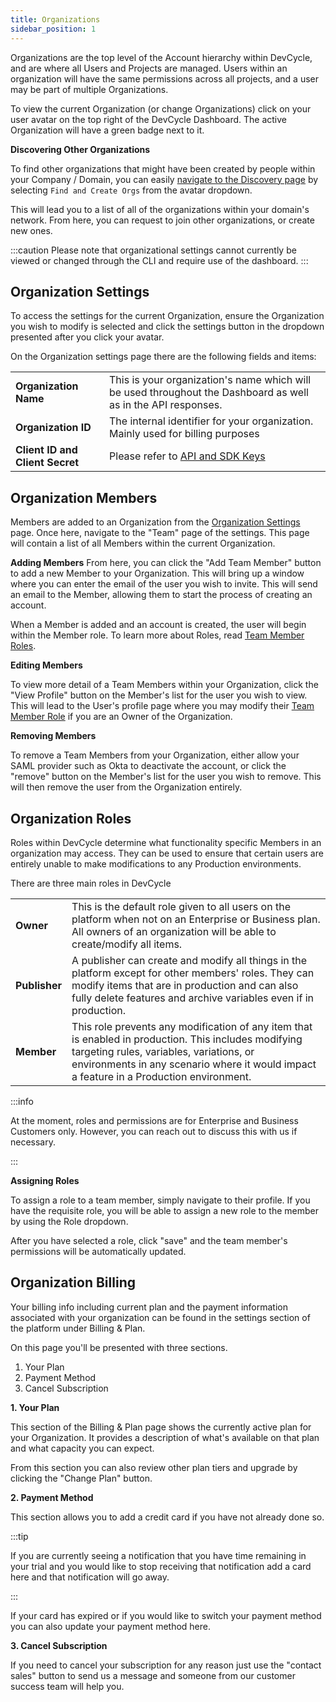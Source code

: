 ```yaml
---
title: Organizations
sidebar_position: 1
---
```


Organizations are the top level of the Account hierarchy within DevCycle, and are where all Users and Projects are managed. Users within an organization will have the same permissions across all projects, and a user may be part of multiple Organizations.

To view the current Organization (or change Organizations) click on your user avatar on the top right of the DevCycle Dashboard. The active Organization will have a green badge next to it. 

**Discovering Other Organizations**

To find other organizations that might have been created by people within your Company / Domain, you can easily [navigate to the Discovery page](https://app.devcycle.com/organizationDiscovery) by selecting `Find and Create Orgs` from the avatar dropdown.

This will lead you to a list of all of the organizations within your domain's network. From here, you can request to join other organizations, or create new ones.

:::caution
Please note that organizational settings cannot currently be viewed or changed through the CLI and require use of the dashboard.
:::

## Organization Settings

To access the settings for the current Organization, ensure the Organization you wish to modify is selected and click the settings button in the dropdown presented after you click your avatar. 

On the Organization settings page there are the following fields and items:

|        |                             |
|--------|----------------------------|
| **Organization Name** | This is your organization's name which will be used throughout the Dashboard as well as in the API responses. |
| **Organization ID** | The internal identifier for your organization. Mainly used for billing purposes |
| **Client ID and Client Secret** | Please refer to [API and SDK Keys](/essentials/keys) |

## Organization Members

Members are added to an Organization from the [Organization Settings](#organization-settings) page. Once here, navigate to the "Team" page of the settings. This page will contain a list of all Members within the current Organization. 

**Adding Members**
From here, you can click the "Add Team Member" button to add a new Member to your Organization. This will bring up a window where you can enter the email of the user you wish to invite. This will send an email to the Member, allowing them to start the process of creating an account.

When a Member is added and an account is created, the user will begin within the Member role. To learn more about Roles, read [Team Member Roles](#organization-roles).

**Editing Members**

To view more detail of a Team Members within your Organization, click the "View Profile" button on the Member's list for the user you wish to view. This will lead to the User's profile page where you may modify their [Team Member Role](#roles) if you are an Owner of the Organization.

**Removing Members**

To remove a Team Members from your Organization, either allow your SAML provider such as Okta to deactivate the account, or click the "remove" button on the Member's list for the user you wish to remove. This will then remove the user from the Organization entirely.

## Organization Roles

Roles within DevCycle determine what functionality specific Members in an organization may access. They can be used to ensure that certain users are entirely unable to make modifications to any Production environments.

There are three main roles in DevCycle

|        |                            |
|--------|----------------------------|
| **Owner** | This is the default role given to all users on the platform when not on an Enterprise or Business plan. All owners of an organization will be able to create/modify all items. |
| **Publisher** | A publisher can create and modify all things in the platform except for other members' roles. They can modify items that are in production and can also fully delete features and archive variables even if in production. |
| **Member** | This role prevents any modification of any item that is enabled in production. This includes modifying targeting rules, variables, variations, or environments in any scenario where it would impact a feature in a Production environment. |

:::info

At the moment, roles and permissions are for Enterprise and Business Customers only. However, you can reach out to discuss this with us if necessary.

:::


**Assigning Roles**

To assign a role to a team member, simply navigate to their profile. If you have the requisite role, you will be able to assign a new role to the member by using the Role dropdown.

After you have selected a role, click "save" and the team member's permissions will be automatically updated.

## Organization Billing

Your billing info including current plan and the payment information associated with your organization can be found in the settings section of the platform under Billing & Plan.

On this page you'll be presented with three sections.

1. Your Plan
2. Payment Method
3. Cancel Subscription

**1. Your Plan**

This section of the Billing & Plan page shows the currently active plan for your Organization. It provides a description of what's available on that plan and what capacity you can expect.

From this section you can also review other plan tiers and upgrade by clicking the "Change Plan" button.

**2. Payment Method**

This section allows you to add a credit card if you have not already done so.

:::tip

If you are currently seeing a notification that you have time remaining in your trial and you would like to stop receiving that notification add a card here and that notification will go away.

:::

If your card has expired or if you would like to switch your payment method you can also update your payment method here.

**3. Cancel Subscription**

If you need to cancel your subscription for any reason just use the "contact sales" button to send us a message and someone from our customer success team will help you.